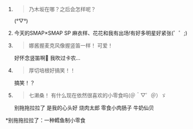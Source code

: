 1. > 乃木坂在哪？之后会怎样呢？

   (°▽°)

2. 今天的SMAP×SMAP SP 麻衣样、花花和我有出场!有好多明星好紧张(゜゜;)

3. > 娜酱握麦克风像握竖笛一样！ 可爱！

   好怀念竖笛啊🎈 我吹过卡农…

4. > 厚切培根好搞笑！！

   搞笑！？

5. > 七濑桑！ 有什么现在依然很喜欢的小零食吗(＠＾▽゜＠）ゞ

   别拖拖拉拉了 是我的心头好 烧肉太郎 零食小肉肠子 牛奶仙贝

*别拖拖拉拉了：一种鳕鱼制小零食

